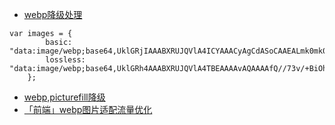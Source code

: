 * [webp降级处理](https://stackoverflow.com/questions/5573096/detecting-webp-support)

```
var images = {
        basic: "data:image/webp;base64,UklGRjIAAABXRUJQVlA4ICYAAACyAgCdASoCAAEALmk0mk0iIiIiIgBoSygABc6zbAAA/v56QAAAAA==",
        lossless: "data:image/webp;base64,UklGRh4AAABXRUJQVlA4TBEAAAAvAQAAAAfQ//73v/+BiOh/AAA="
    };
```

* [webp,picturefill降级](http://scottjehl.github.io/picturefill/)
* [「前端」webp图片适配流量优化](https://github.com/ShowJoy-com/showjoy-blog/issues/10)



